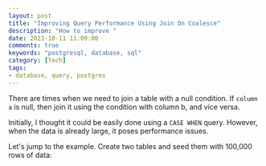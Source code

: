 ```yaml
---
layout: post
title: "Improving Query Performance Using Join On Coalesce"
description: "How to improve "
date: 2023-10-11 11:09:00
comments: true
keywords: "postgresql, database, sql"
category: [Tech]
tags:
- database, query, postgres
---
```


There are times when we need to join a table with a null condition. If `column a` is null, then join it using the condition with column b, and vice versa.

Initially, I thought it could be easily done using a `CASE WHEN` query. However, when the data is already large, it poses performance issues.

Let's jump to the example. 
Create two tables and seed them with 100,000 rows of data:
<script src="https://gist.github.com/ameliarahman/7af1db68d32108f2f49c2b65dffeda7f.js"></script>
<script src="https://gist.github.com/ameliarahman/21a61ca6a27c5773abb0ce7b828efd1e.js"></script>
